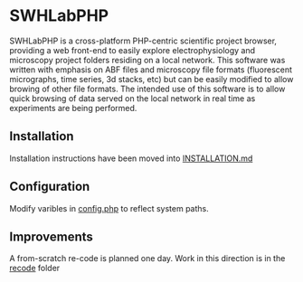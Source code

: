 # SWHLabPHP
SWHLabPHP is a cross-platform PHP-centric scientific project browser, providing a web front-end to easily explore electrophysiology and microscopy project folders residing on a local network. This software was written with emphasis on ABF files and microscopy file formats (fluorescent micrographs, time series, 3d stacks, etc) but can be easily modified to allow browing of other file formats. The intended use of this software is to allow quick browsing of data served on the local network in real time as experiments are being performed. 

## Installation
Installation instructions have been moved into [INSTALLATION.md](INSTALLATION.md)

## Configuration
Modify varibles in [config.php](src/config.php) to reflect system paths.

## Improvements
A from-scratch re-code is planned one day. Work in this direction is in the [recode](recode) folder

